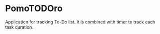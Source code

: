 # PomoTODOro

Application for tracking To-Do list. It is combined with timer to track each task duration.
